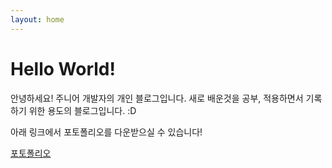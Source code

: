 ```yaml
---
layout: home
---
```

# Hello World!

안녕하세요! 주니어 개발자의 개인 블로그입니다. 새로 배운것을 공부, 적용하면서 기록하기 위한 용도의 블로그입니다. :D

아래 링크에서 포토폴리오를 다운받으실 수 있습니다!

<a id="" href="./_data/PROTFOLIO.pdf" download>포토폴리오</a>